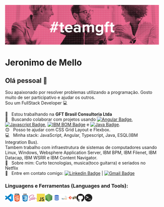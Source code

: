 <img width="auto" src="https://github.com/Jere201086/Jere201086/blob/master/%23teamgft%20%E2%80%93%20duplex%20%E2%80%93%20Rasberry.png?raw=true">


# Jeronimo de Mello

## Olá pessoal 👋
Sou apaixonado por resolver problemas utilizando a programação. Gosto muito de ser participativo e ajudar os outros.
 <br/>Sou um FullStack Developer :computer:

 :bank:  &nbsp; Estou trabalhando na **GFT Brasil Consultoria Ltda**
 <br/> :running: &nbsp; Buscando colaborar com projetos usando [![Angular Badge](https://img.shields.io/badge/-Angular-red?style=flat-square&logo=Angular&logoColor=white)](), [![Javascript Badge](https://img.shields.io/badge/-JavaScript-black?style=flat-square&logo=Javascript&logoColor=yellow)](), [![IBM BOM Badge](https://img.shields.io/badge/BAW-blue?style=flat-square&logo=IBM&logoColor=black)]() e [![Java Badge](https://img.shields.io/badge/-Java-red?style=flat-square&logo=Java&logoColor=white)]().
 <br/> :blush: &nbsp; Posso te ajudar com CSS Grid Layout e Flexbox.
 <br/> :computer: &nbsp; Minha stack: JavaScript, Angular, Typescript, Java, ESQL(IBM Integration Bus).
 <br/> Tambem trabalho com infraestrutura de sistemas de computadores usando Linux, Windows, Websphere Application Server, IBM BPM, IBM Filenet, IBM Datacap, IBM WSRR e IBM Content Navigator. 
 <br/> 💬  &nbsp; Sobre mim: Curto tecnologias, musica(toco guitarra) e seriados no Netflix
 <br/> :email: &nbsp; Entre em contato comigo: [![Linkedin Badge](https://img.shields.io/badge/-Jeronimo%20de%20Mello-blue?style=flat-square&logo=Linkedin&logoColor=white&link=https://www.linkedin.com/in/jeronimo-de-mello-393804124/)](https://www.linkedin.com/in/jeronimo-de-mello-393804124/) 
| 
[![Gmail Badge](https://img.shields.io/badge/-jeronimolider%40gmail.com-c14438?style=flat-square&logo=Gmail&logoColor=white&link=mailto:tgmarinho@gmail.com)](mailto:jeronimolider@gmail.com)


### Linguagens e Ferramentas (Languages and Tools):

<img align="left" alt="Visual Studio Code" width="26px" src="https://raw.githubusercontent.com/github/explore/80688e429a7d4ef2fca1e82350fe8e3517d3494d/topics/visual-studio-code/visual-studio-code.png" />
<img align="left" alt="HTML5" width="26px" src="https://raw.githubusercontent.com/github/explore/80688e429a7d4ef2fca1e82350fe8e3517d3494d/topics/html/html.png" />
<img align="left" alt="CSS3" width="26px" src="https://raw.githubusercontent.com/github/explore/80688e429a7d4ef2fca1e82350fe8e3517d3494d/topics/css/css.png" />
<img align="left" alt="Sass" width="26px" src="https://raw.githubusercontent.com/github/explore/80688e429a7d4ef2fca1e82350fe8e3517d3494d/topics/sass/sass.png" />
<img align="left" alt="JavaScript" width="26px" src="https://raw.githubusercontent.com/github/explore/80688e429a7d4ef2fca1e82350fe8e3517d3494d/topics/javascript/javascript.png" />
<img align="left" alt="Node.js" width="26px" src="https://raw.githubusercontent.com/github/explore/80688e429a7d4ef2fca1e82350fe8e3517d3494d/topics/nodejs/nodejs.png" />
<img align="left" alt="SQL" width="26px" src="https://raw.githubusercontent.com/github/explore/80688e429a7d4ef2fca1e82350fe8e3517d3494d/topics/sql/sql.png" />
<img align="left" alt="MySQL" width="26px" src="https://raw.githubusercontent.com/github/explore/80688e429a7d4ef2fca1e82350fe8e3517d3494d/topics/mysql/mysql.png" />
<img align="left" alt="Git" width="26px" src="https://raw.githubusercontent.com/github/explore/80688e429a7d4ef2fca1e82350fe8e3517d3494d/topics/git/git.png" />
<img align="left" alt="GitHub" width="26px" src="https://raw.githubusercontent.com/github/explore/78df643247d429f6cc873026c0622819ad797942/topics/github/github.png" />
<img align="left" alt="HTML5" width="26px" src="https://raw.githubusercontent.com/github/explore/80688e429a7d4ef2fca1e82350fe8e3517d3494d/topics/terminal/terminal.png" />

<br />
<br />
